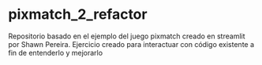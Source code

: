 # pixmatch_2_refactor
Repositorio basado en el ejemplo del juego pixmatch creado en streamlit por Shawn Pereira. Ejercicio creado para interactuar con código existente a fin de entenderlo y mejorarlo
